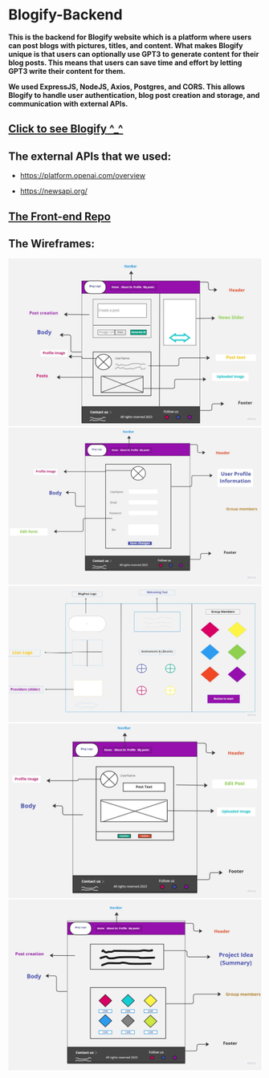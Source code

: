 # Blogify-Backend

**This is the backend for Blogify website which is  a platform where users can post blogs with pictures, titles, and content. What makes Blogify unique is that users can optionally use GPT3 to generate content for their blog posts. This means that users can save time and effort by letting GPT3 write their content for them.**

**We used ExpressJS, NodeJS, Axios, Postgres, and CORS. This allows Blogify to handle user authentication, blog post creation and storage, and communication with external APIs.**

## [Click to see Blogify ^_^](https://main--chipper-platypus-a810ef.netlify.app/)

## The external APIs that we used:

 * https://platform.openai.com/overview

 *  https://newsapi.org/


##  [The Front-end Repo](https://github.com/DohaKhamaiseh/Blogify-Front-end)

## The Wireframes:
![Home](./Assets/HomePage.jpg)
![Profile](./Assets/Profile.jpg)
![Starting](./Assets/StartingPage.jpg)
![Post](./Assets/ThePost.jpg)
![Aboutus](./Assets/AboutUs.jpg)
